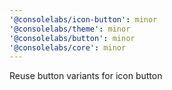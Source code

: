 ```yaml
---
'@consolelabs/icon-button': minor
'@consolelabs/theme': minor
'@consolelabs/button': minor
'@consolelabs/core': minor
---
```


Reuse button variants for icon button
